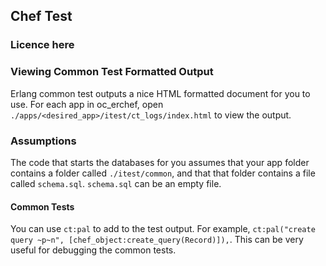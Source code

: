 ## Chef Test

### Licence here

### Viewing Common Test Formatted Output

Erlang common test outputs a nice HTML formatted document for you to use. For each app in oc_erchef, open `./apps/<desired_app>/itest/ct_logs/index.html` to view the output.

### Assumptions

The code that starts the databases for you assumes that your app folder contains a folder called `./itest/common`, and that that folder contains a file called `schema.sql`. `schema.sql` can be an empty file.

#### Common Tests

You can use `ct:pal` to add to the test output. For example, `ct:pal("create query ~p~n", [chef_object:create_query(Record)]),`. This can be very useful for debugging the common tests.